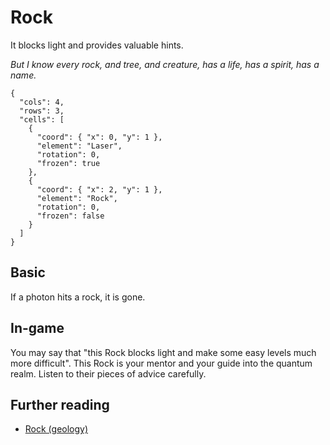 # Rock

It blocks light and provides valuable hints.

_But I know every rock, and tree, and creature, has a life, has a spirit, has a name._

```{quantum-board}
{
  "cols": 4,
  "rows": 3,
  "cells": [
    {
      "coord": { "x": 0, "y": 1 },
      "element": "Laser",
      "rotation": 0,
      "frozen": true
    },
    {
      "coord": { "x": 2, "y": 1 },
      "element": "Rock",
      "rotation": 0,
      "frozen": false
    }
  ]
}
```

## Basic

If a photon hits a rock, it is gone.

## In-game

You may say that "this Rock blocks light and make some easy levels much more difficult".
This Rock is your mentor and your guide into the quantum realm. Listen to their pieces of advice carefully.

## Further reading

* [Rock (geology)](https://en.wikipedia.org/wiki/Rock_%28geology%29)

